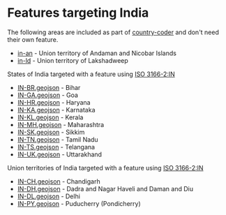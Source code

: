 # Features targeting India

The following areas are included as part of [country-coder](https://github.com/rapideditor/country-coder) and don't need their own feature.

- [in-an](https://location-conflation.com/?locationSet=%7B%22include%22%3A%5B%22in-an%22%5D%7D&referrer=nsi) - Union territory of Andaman and Nicobar Islands
- [in-ld](https://location-conflation.com/?locationSet=%7B%22include%22%3A%5B%22in-ld%22%5D%7D&referrer=nsi) - Union territory of Lakshadweep

States of India targeted with a feature using [ISO 3166-2:IN](https://en.wikipedia.org/wiki/ISO_3166-2:IN)

- [IN-BR.geojson](https://location-conflation.com/?locationSet=%7B%22include%22%3A%5B%22in-br.geojson%22%5D%7D&referrer=nsi) - Bihar
- [IN-GA.geojson](https://location-conflation.com/?locationSet=%7B%22include%22%3A%5B%22in-ga.geojson%22%5D%7D&referrer=nsi) - Goa
- [IN-HR.geojson](https://location-conflation.com/?locationSet=%7B%22include%22%3A%5B%22in-hr.geojson%22%5D%7D&referrer=nsi) - Haryana
- [IN-KA.geojson](https://location-conflation.com/?locationSet=%7B%22include%22%3A%5B%22in-ka.geojson%22%5D%7D&referrer=nsi) - Karnataka
- [IN-KL.geojson](https://location-conflation.com/?locationSet=%7B%22include%22%3A%5B%22in-kl.geojson%22%5D%7D&referrer=nsi) - Kerala
- [IN-MH.geojson](https://location-conflation.com/?locationSet=%7B%22include%22%3A%5B%22in-mh.geojson%22%5D%7D&referrer=nsi) - Maharashtra
- [IN-SK.geojson](https://location-conflation.com/?locationSet=%7B%22include%22%3A%5B%22in-sk.geojson%22%5D%7D&referrer=nsi) - Sikkim
- [IN-TN.geojson](https://location-conflation.com/?locationSet=%7B%22include%22%3A%5B%22in-tn.geojson%22%5D%7D&referrer=nsi) - Tamil Nadu
- [IN-TS.geojson](https://location-conflation.com/?locationSet=%7B%22include%22%3A%5B%22in-ts.geojson%22%5D%7D&referrer=nsi) - Telangana
- [IN-UK.geojson](https://location-conflation.com/?locationSet=%7B%22include%22%3A%5B%22in-uk.geojson%22%5D%7D&referrer=nsi) - Uttarakhand

Union territories of India targeted with a feature using [ISO 3166-2:IN](https://en.wikipedia.org/wiki/ISO_3166-2:IN)

- [IN-CH.geojson](https://location-conflation.com/?locationSet=%7B%22include%22%3A%5B%22in-ch.geojson%22%5D%7D&referrer=nsi) - Chandigarh
- [IN-DH.geojson](https://location-conflation.com/?locationSet=%7B%22include%22%3A%5B%22in-dh.geojson%22%5D%7D&referrer=nsi) - Dadra and Nagar Haveli and Daman and Diu
- [IN-DL.geojson](https://location-conflation.com/?locationSet=%7B%22include%22%3A%5B%22in-dl.geojson%22%5D%7D&referrer=nsi) - Delhi
- [IN-PY.geojson](https://location-conflation.com/?locationSet=%7B%22include%22%3A%5B%22in-py.geojson%22%5D%7D&referrer=nsi) - Puducherry (Pondicherry)
